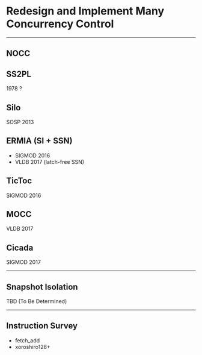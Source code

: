 # Redesign and Implement Many Concurrency Control

---
## NOCC
## SS2PL
1978 ?
## Silo
SOSP 2013
## ERMIA (SI + SSN)

* SIGMOD 2016  
* VLDB 2017 (latch-free SSN)

## TicToc
SIGMOD 2016
## MOCC
VLDB 2017
## Cicada
SIGMOD 2017

---

## Snapshot Isolation
TBD (To Be Determined)

---

## Instruction Survey

* fetch\_add
* xoroshiro128+
